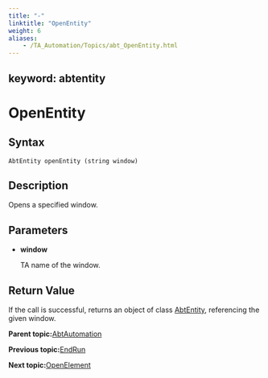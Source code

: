 ```yaml
--- 
title: "-"
linktitle: "OpenEntity"
weight: 6
aliases: 
    - /TA_Automation/Topics/abt_OpenEntity.html
---
```

keyword: abtentity
---

# OpenEntity

## Syntax

`AbtEntity openEntity (string window)`

## Description

Opens a specified window.

## Parameters

-   **window**

    TA name of the window.


## Return Value

If the call is successful, returns an object of class [AbtEntity](abt_AbtEntity.html), referencing the given window.

**Parent topic:**[AbtAutomation](/TA_Automation/Topics/abt_AbtAutomation.html)

**Previous topic:**[EndRun](/TA_Automation/Topics/abt_EndRun.html)

**Next topic:**[OpenElement](/TA_Automation/Topics/abt_OpenElement.html)

